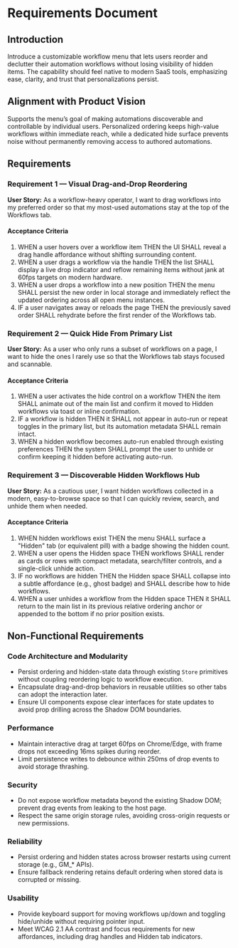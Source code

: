 # Requirements Document

## Introduction

Introduce a customizable workflow menu that lets users reorder and declutter their automation workflows without losing visibility of hidden items. The capability should feel native to modern SaaS tools, emphasizing ease, clarity, and trust that personalizations persist.

## Alignment with Product Vision

Supports the menu’s goal of making automations discoverable and controllable by individual users. Personalized ordering keeps high-value workflows within immediate reach, while a dedicated hide surface prevents noise without permanently removing access to authored automations.

## Requirements

### Requirement 1 — Visual Drag-and-Drop Reordering

**User Story:** As a workflow-heavy operator, I want to drag workflows into my preferred order so that my most-used automations stay at the top of the Workflows tab.

#### Acceptance Criteria

1. WHEN a user hovers over a workflow item THEN the UI SHALL reveal a drag handle affordance without shifting surrounding content.
2. WHEN a user drags a workflow via the handle THEN the list SHALL display a live drop indicator and reflow remaining items without jank at 60fps targets on modern hardware.
3. WHEN a user drops a workflow into a new position THEN the menu SHALL persist the new order in local storage and immediately reflect the updated ordering across all open menu instances.
4. IF a user navigates away or reloads the page THEN the previously saved order SHALL rehydrate before the first render of the Workflows tab.

### Requirement 2 — Quick Hide From Primary List

**User Story:** As a user who only runs a subset of workflows on a page, I want to hide the ones I rarely use so that the Workflows tab stays focused and scannable.

#### Acceptance Criteria

1. WHEN a user activates the hide control on a workflow THEN the item SHALL animate out of the main list and confirm it moved to Hidden workflows via toast or inline confirmation.
2. IF a workflow is hidden THEN it SHALL not appear in auto-run or repeat toggles in the primary list, but its automation metadata SHALL remain intact.
3. WHEN a hidden workflow becomes auto-run enabled through existing preferences THEN the system SHALL prompt the user to unhide or confirm keeping it hidden before activating auto-run.

### Requirement 3 — Discoverable Hidden Workflows Hub

**User Story:** As a cautious user, I want hidden workflows collected in a modern, easy-to-browse space so that I can quickly review, search, and unhide them when needed.

#### Acceptance Criteria

1. WHEN hidden workflows exist THEN the menu SHALL surface a "Hidden" tab (or equivalent pill) with a badge showing the hidden count.
2. WHEN a user opens the Hidden space THEN workflows SHALL render as cards or rows with compact metadata, search/filter controls, and a single-click unhide action.
3. IF no workflows are hidden THEN the Hidden space SHALL collapse into a subtle affordance (e.g., ghost badge) and SHALL describe how to hide workflows.
4. WHEN a user unhides a workflow from the Hidden space THEN it SHALL return to the main list in its previous relative ordering anchor or appended to the bottom if no prior position exists.

## Non-Functional Requirements

### Code Architecture and Modularity
- Persist ordering and hidden-state data through existing `Store` primitives without coupling reordering logic to workflow execution.
- Encapsulate drag-and-drop behaviors in reusable utilities so other tabs can adopt the interaction later.
- Ensure UI components expose clear interfaces for state updates to avoid prop drilling across the Shadow DOM boundaries.

### Performance
- Maintain interactive drag at target 60fps on Chrome/Edge, with frame drops not exceeding 16ms spikes during reorder.
- Limit persistence writes to debounce within 250ms of drop events to avoid storage thrashing.

### Security
- Do not expose workflow metadata beyond the existing Shadow DOM; prevent drag events from leaking to the host page.
- Respect the same origin storage rules, avoiding cross-origin requests or new permissions.

### Reliability
- Persist ordering and hidden states across browser restarts using current storage (e.g., GM_* APIs).
- Ensure fallback rendering retains default ordering when stored data is corrupted or missing.

### Usability
- Provide keyboard support for moving workflows up/down and toggling hide/unhide without requiring pointer input.
- Meet WCAG 2.1 AA contrast and focus requirements for new affordances, including drag handles and Hidden tab indicators.
